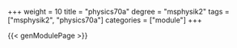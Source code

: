 +++
weight = 10
title = "physics70a"
degree = "msphysik2"
tags = ["msphysik2", "physics70a"]
categories = ["module"]
+++

{{< genModulePage >}}
